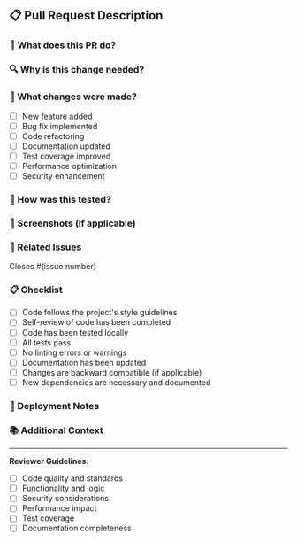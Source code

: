 ## 📋 Pull Request Description

### 🎯 What does this PR do?
<!-- Provide a clear and concise description of what this PR accomplishes -->

### 🔍 Why is this change needed?
<!-- Explain the motivation behind this change -->

### 📝 What changes were made?
<!-- List the main changes in this PR -->

- [ ] New feature added
- [ ] Bug fix implemented
- [ ] Code refactoring
- [ ] Documentation updated
- [ ] Test coverage improved
- [ ] Performance optimization
- [ ] Security enhancement

### 🧪 How was this tested?
<!-- Describe the testing approach and any test cases -->

### 📸 Screenshots (if applicable)
<!-- Add screenshots for UI changes -->

### 🔗 Related Issues
<!-- Link to any related issues or tickets -->
Closes #(issue number)

### 📋 Checklist
<!-- Ensure all items are completed before submitting -->

- [ ] Code follows the project's style guidelines
- [ ] Self-review of code has been completed
- [ ] Code has been tested locally
- [ ] All tests pass
- [ ] No linting errors or warnings
- [ ] Documentation has been updated
- [ ] Changes are backward compatible (if applicable)
- [ ] New dependencies are necessary and documented

### 🚀 Deployment Notes
<!-- Any special considerations for deployment -->

### 📚 Additional Context
<!-- Any other context or information that reviewers should know -->

---

**Reviewer Guidelines:**
- [ ] Code quality and standards
- [ ] Functionality and logic
- [ ] Security considerations
- [ ] Performance impact
- [ ] Test coverage
- [ ] Documentation completeness
